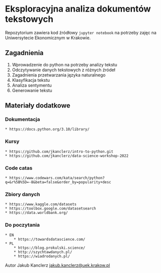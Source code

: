 # Eksploracyjna analiza dokumentów tekstowych

Repozytorium zawiera kod źródłowy ``jupyter notebook`` na potrzeby zajęc na Uniwersytecie Ekonomicznym w Krakowie.   

## Zagadnienia

1. Wprowadzenie do python na potrzeby analizy tekstu
2. Odczytywanie danych tekstowych z różnych źródeł
3. Zagadnienia przetwarzania języka naturalnego
4. Klasyfikacja tekstu
5. Analiza sentymentu
6. Generowanie tekstu

## Materiały dodatkowe

### Dokumentacja

    * https://docs.python.org/3.10/library/


### Kursy

    * https://github.com/jkanclerz/intro-to-python.git
    * https://github.com/jkanclerz/data-science-workshop-2022



### Code catas

    * https://www.codewars.com/kata/search/python?q=&r%5B%5D=-8&beta=false&order_by=popularity+desc

### Zbiory danych

    * https://www.kaggle.com/datasets
    * https://toolbox.google.com/datasetsearch
    * https://data.worldbank.org/


### Do poczytania 

    * EN
        * https://towardsdatascience.com/
    * PL
        * https://blog.prokulski.science/
        * http://szychtawdanych.pl/
        * https://wiadrodanych.pl/


Autor
Jakub Kanclerz jakub.kanclerz@uek.krakow.pl